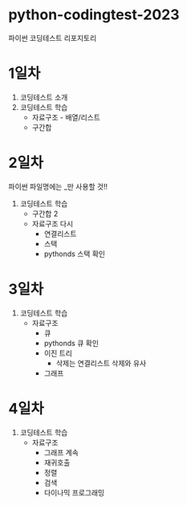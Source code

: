 # python-codingtest-2023
파이썬 코딩테스트 리포지토리

# 1일차
1. 코딩테스트 소개
2. 코딩테스트 학습
    - 자료구조 - 배열/리스트
    - 구간합

# 2일차
파이썬 파일명에는 _만 사용할 것!!
1. 코딩테스트 학습
    - 구간합 2
    - 자료구조 다시
        - 연결리스트
        - 스택
        - pythonds 스택 확인

# 3일차
1. 코딩테스트 학습
    - 자료구조
        - 큐
        - pythonds 큐 확인
        - 이진 트리
            - 삭제는 연결리스트 삭제와 유사
        - 그래프

# 4일차
1. 코딩테스트 학습
    - 자료구조
        - 그래프 계속
        - 재귀호출
        - 정렬
        - 검색
        - 다이나믹 프로그래밍